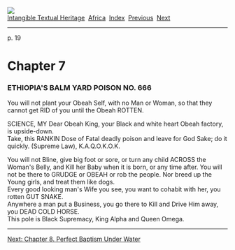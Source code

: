 [![](../../cdshop/ithlogo.png)](../../index)  
[Intangible Textual Heritage](../../index)  [Africa](../index) 
[Index](index)  [Previous](rps08)  [Next](rps10) 

------------------------------------------------------------------------

<span id="page_19">p. 19</span>

# Chapter 7

### ETHIOPIA'S BALM YARD POISON NO. 666

You will not plant your Obeah Self, with no Man or Woman, so that they
cannot get RID of you until the Obeah ROTTEN.

SCIENCE, MY Dear Obeah King, your Black and white heart Obeah factory,
is upside-down.  
Take, this RANKIN Dose of Fatal deadly poison and leave for God Sake; do
it quickly. (Supreme Law), K.A.Q.O.K.O.K.

You will not Bline, give big foot or sore, or turn any child ACROSS the
Woman's Belly, and Kill her Baby when it is born, or any time after. You
will not be there to GRUDGE or OBEAH or rob the people. Nor breed up the
Young girls, and treat them like dogs.  
Every good looking man's Wife you see, you want to cohabit with her, you
rotten GUT SNAKE.  
Anywhere a man put a Business, you go there to Kill and Drive Him away,
you DEAD COLD HORSE.  
This pole is Black Supremacy, King Alpha and Queen Omega.

------------------------------------------------------------------------

[Next: Chapter 8. Perfect Baptism Under Water](rps10)
